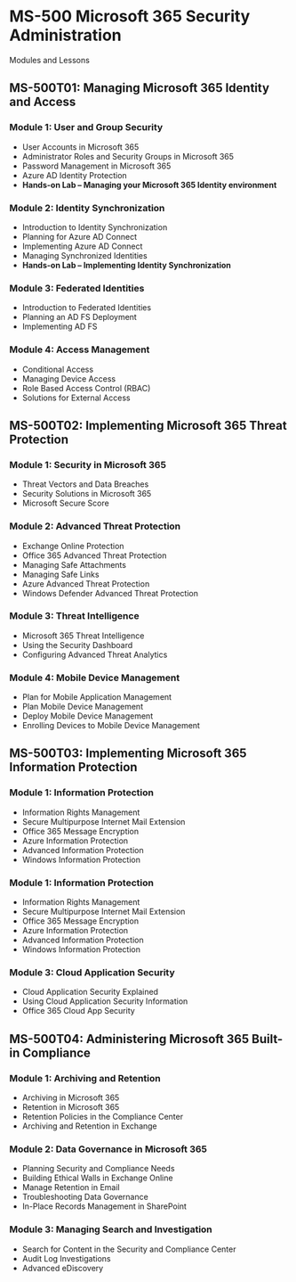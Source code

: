 # MS-500 Microsoft 365 Security Administration

Modules and Lessons

## MS-500T01: Managing Microsoft 365 Identity and Access

### Module 1: User and Group Security

* User Accounts in Microsoft 365 
* Administrator Roles and Security Groups in Microsoft 365 
* Password Management in Microsoft 365 
* Azure AD Identity Protection
* __Hands-on Lab – Managing your Microsoft 365 Identity environment__

### Module 2: Identity Synchronization

* Introduction to Identity Synchronization 
* Planning for Azure AD Connect 
* Implementing Azure AD Connect 
* Managing Synchronized Identities
* __Hands-on Lab – Implementing Identity Synchronization__

### Module 3: Federated Identities

* Introduction to Federated Identities 
* Planning an AD FS Deployment
* Implementing AD FS

### Module 4: Access Management

* Conditional Access 
* Managing Device Access 
* Role Based Access Control (RBAC) 
* Solutions for External Access

## MS-500T02: Implementing Microsoft 365 Threat Protection

### Module 1: Security in Microsoft 365

* Threat Vectors and Data Breaches
* Security Solutions in Microsoft 365
* Microsoft Secure Score

### Module 2: Advanced Threat Protection

* Exchange Online Protection
* Office 365 Advanced Threat Protection
* Managing Safe Attachments
* Managing Safe Links
* Azure Advanced Threat Protection
* Windows Defender Advanced Threat Protection

### Module 3: Threat Intelligence

* Microsoft 365 Threat Intelligence
* Using the Security Dashboard
* Configuring Advanced Threat Analytics

### Module 4: Mobile Device Management

* Plan for Mobile Application Management 
* Plan Mobile Device Management 
* Deploy Mobile Device Management 
* Enrolling Devices to Mobile Device Management

## MS-500T03: Implementing Microsoft 365 Information Protection

### Module 1: Information Protection

* Information Rights Management 
* Secure Multipurpose Internet Mail Extension 
* Office 365 Message Encryption
* Azure Information Protection
* Advanced Information Protection
* Windows Information Protection

### Module 1: Information Protection

* Information Rights Management 
* Secure Multipurpose Internet Mail Extension 
* Office 365 Message Encryption
* Azure Information Protection
* Advanced Information Protection
* Windows Information Protection

### Module 3: Cloud Application Security

* Cloud Application Security Explained
* Using Cloud Application Security Information 
* Office 365 Cloud App Security

## MS-500T04: Administering Microsoft 365 Built-in Compliance

### Module 1: Archiving and Retention

* Archiving in Microsoft 365
* Retention in Microsoft 365
* Retention Policies in the Compliance Center
* Archiving and Retention in Exchange

### Module 2: Data Governance in Microsoft 365

* Planning Security and Compliance Needs
* Building Ethical Walls in Exchange Online
* Manage Retention in Email
* Troubleshooting Data Governance
* In-Place Records Management in SharePoint

### Module 3: Managing Search and Investigation

* Search for Content in the Security and Compliance Center
* Audit Log Investigations
* Advanced eDiscovery

